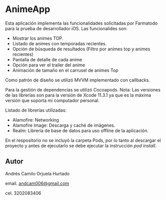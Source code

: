 # AnimeApp

Esta aplicación implementa las funcionalidades solicitadas por Farmatodo para la prueba de desarrollador iOS. Las funcionalides son:

- Mostrar los animes TOP.
- Listado de animes con temporadas recientes.
- Opción de búsqueda de resultados (Filtro por animes top y animes recientes)
- Pantalla de detalle de cada anime
- Opción para ver el trailer del anime
- Animación de tamaño en el carrusel de animes Top

Como patrón de diseño se utilizó MVVM implementado con callbacks.

Para la gestión de dependencias se utilizó Cocoapods. Nota: Las versiones de las librerías son para la versión de Xcode 11.3.1 ya que es la máxima versión que soporta mi computador personal.

Listado de librerías utilizadas:

- Alamofire: Networking
- Alamofire Image: Descarga y caché de imágenes.
- Realm: Librería de base de datos para uso offline de la aplicación.

En el respositorio no se incluyó la carpeta Pods, por lo tanto al descargar el proyecto y antes de ejecutarlo se debe ejecutar la instrucción *pod install*.

## Autor
Andrés Camilo Orjuela Hurtado

email. andcam006@gmail.com

cel. 3202083406
